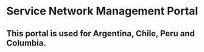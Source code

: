﻿Service Network Management Portal
=================================

## This portal is used for Argentina, Chile, Peru and Columbia.